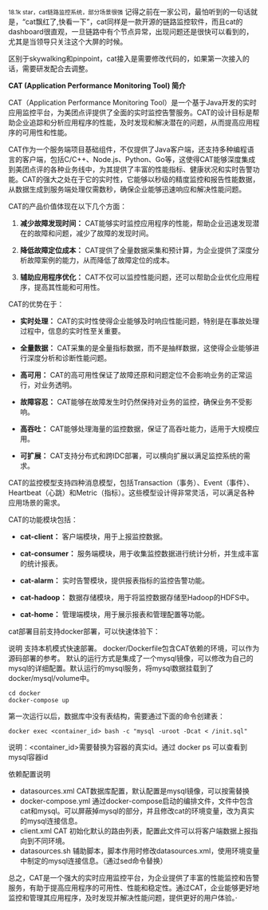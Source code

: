 
<small>18.1k star，cat链路监控系统，部分场景很强</small>
记得之前在一家公司，最怕听到的一句话就是，“cat飘红了,快看一下”，cat同样是一款开源的链路监控软件，而且cat的dashboard很直观，一旦链路中有个节点异常，出现问题还是很快可以看到的，尤其是当领导只关注这个大屏的时候。

区别于skywalking和pinpoint，cat接入是需要修改代码的，如果第一次接入的话，需要研发配合去调整。

**CAT (Application Performance Monitoring Tool) 简介**

CAT（Application Performance Monitoring Tool）是一个基于Java开发的实时应用监控平台，为美团点评提供了全面的实时监控告警服务。CAT的设计目标是帮助企业追踪和分析应用程序的性能，及时发现和解决潜在的问题，从而提高应用程序的可用性和性能。

CAT作为一个服务端项目基础组件，不仅提供了Java客户端，还支持多种编程语言的客户端，包括C/C++、Node.js、Python、Go等，这使得CAT能够深度集成到美团点评的各种业务线中，为其提供了丰富的性能指标、健康状况和实时告警功能。CAT的强大之处在于它的实时性，它能够以秒级的精度监控和报告性能数据，从数据生成到服务端处理仅需数秒，确保企业能够迅速响应和解决性能问题。

CAT的产品价值体现在以下几个方面：

1. **减少故障发现时间：** CAT能够实时监控应用程序的性能，帮助企业迅速发现潜在的故障和问题，减少了故障的发现时间。

2. **降低故障定位成本：** CAT提供了全量数据采集和预计算，为企业提供了深度分析故障案例的能力，从而降低了故障定位的成本。

3. **辅助应用程序优化：** CAT不仅可以监控性能问题，还可以帮助企业优化应用程序，提高其性能和可用性。

CAT的优势在于：

- **实时处理：** CAT的实时性使得企业能够及时响应性能问题，特别是在事故处理过程中，信息的实时性至关重要。

- **全量数据：** CAT采集的是全量指标数据，而不是抽样数据，这使得企业能够进行深度分析和诊断性能问题。

- **高可用：** CAT的高可用性保证了故障还原和问题定位不会影响业务的正常运行，对业务透明。

- **故障容忍：** CAT能够在故障发生时仍然保持对业务的监控，确保业务不受影响。

- **高吞吐：** CAT能够处理海量的监控数据，保证了高吞吐能力，适用于大规模应用。

- **可扩展：** CAT支持分布式和跨IDC部署，可以横向扩展以满足监控系统的需求。

CAT的监控模型支持四种消息模型，包括Transaction（事务）、Event（事件）、Heartbeat（心跳）和Metric（指标）。这些模型设计得非常灵活，可以满足各种应用场景的需求。

CAT的功能模块包括：

- **cat-client：** 客户端模块，用于上报监控数据。

- **cat-consumer：** 服务端模块，用于收集监控数据进行统计分析，并生成丰富的统计报表。

- **cat-alarm：** 实时告警模块，提供报表指标的监控告警功能。

- **cat-hadoop：** 数据存储模块，用于将监控数据存储至Hadoop的HDFS中。

- **cat-home：** 管理端模块，用于展示报表和管理配置等功能。

cat部署目前支持docker部署，可以快速体验下：

说明
支持本机模式快速部署。
docker/Dockerfile包含CAT依赖的环境，可以作为源码部署的参考。
默认的运行方式是集成了一个mysql镜像，可以修改为自己的mysql的详细配置。默认运行的mysql服务，将mysql数据挂载到了docker/mysql/volume中。


```
cd docker
docker-compose up
```

第一次运行以后，数据库中没有表结构，需要通过下面的命令创建表：

```
docker exec <container_id> bash -c "mysql -uroot -Dcat < /init.sql"
```

说明：<container_id>需要替换为容器的真实id。通过 docker ps 可以查看到mysql容器id

依赖配置说明
- datasources.xml
CAT数据库配置，默认配置是mysql镜像，可以按需替换
- docker-compose.yml
通过docker-compose启动的编排文件，文件中包含cat和mysql。可以屏蔽掉mysql的部分，并且修改cat的环境变量，改为真实的mysql连接信息。
- client.xml
CAT 初始化默认的路由列表，配置此文件可以将客户端数据上报指向到不同环境。
- datasources.sh
辅助脚本，脚本作用时修改datasources.xml，使用环境变量中制定的mysql连接信息。（通过sed命令替换）

总之，CAT是一个强大的实时应用监控平台，为企业提供了丰富的性能监控和告警服务，有助于提高应用程序的可用性、性能和稳定性。通过CAT，企业能够更好地监控和管理其应用程序，及时发现并解决性能问题，提供更好的用户体验。·